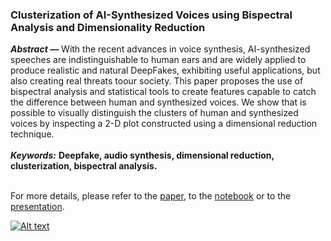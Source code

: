 ### Clusterization of AI-Synthesized Voices using Bispectral Analysis and Dimensionality Reduction

***Abstract —*** With the recent advances in voice synthesis, AI-synthesized speeches are indistinguishable to human ears and are widely applied to produce realistic and natural DeepFakes, exhibiting useful applications, but also creating real threats toour society. This paper proposes the use of bispectral analysis and statistical tools to create features capable to catch the difference between human and synthesized voices. We show that is possible to visually distinguish the clusters of human and synthesized voices by inspecting a 2-D plot constructed using a dimensional reduction technique.  
<br>
***Keywords:*** **Deepfake, audio synthesis, dimensional reduction, clusterization, bispectral analysis.**  
<br>

For more details, please refer to the [paper](https://github.com/AlmeidaAlin3/AI-Synthesized_Voices_Clusterization/blob/main/paper/Clusterization%20of%20AI-Synthesized%20Voices%20using%20Bispectral%20Analysis%20and%20Dimensionality%20Reduction%20-%20Aline%20Gabriel%20de%20Almeida%20.pdf), to the [notebook](https://github.com/AlmeidaAlin3/AI-Synthesized_Voices_Clusterization/blob/main/colab_notebook/Clusterization%20of%20AI-Synthesized%20Voices%20-%20Aline%20Gabriel%20de%20Almeida.ipynb) or to the [presentation](https://www.youtube.com/watch?v=EkkUnHBzECo&ab_channel=AlineAlmeida).

[![Alt text](https://img.youtube.com/vi/EkkUnHBzECo/0.jpg)](https://www.youtube.com/watch?v=EkkUnHBzECo&ab_channel=AlineAlmeida)
